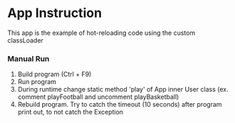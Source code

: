 # App Instruction

This app is the example of hot-reloading code using the custom classLoader

### Manual Run

1. Build program (Ctrl + F9)
2. Run program
3. During runtime change static method 'play' of App inner User class
   (ex. comment playFootball and uncomment playBasketball)
4. Rebuild program. Try to catch the timeout (10 seconds) after program print out,
   to not catch the Exception